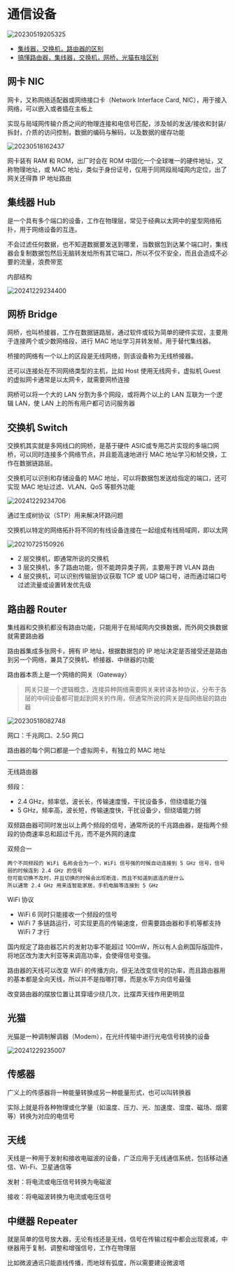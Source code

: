 # 通信设备

![20230519205325](https://image.zuoright.com/20230519205325.png)

- [集线器，交换机，路由器的区别](https://www.bilibili.com/video/BV1yt411d7Rd)
- [搞懂路由器，集线器，交换机，网桥，光猫有啥区别](https://golangguide.top/%E8%AE%A1%E7%AE%97%E6%9C%BA%E5%9F%BA%E7%A1%80/%E7%BD%91%E7%BB%9C%E5%9F%BA%E7%A1%80/%E6%A0%B8%E5%BF%83%E7%9F%A5%E8%AF%86%E7%82%B9/%E7%A1%AC%E6%A0%B8%E5%9B%BE%E8%A7%A3%EF%BC%8130%E5%BC%A0%E5%9B%BE%E5%B8%A6%E4%BD%A0%E6%90%9E%E6%87%82%EF%BC%81%E8%B7%AF%E7%94%B1%E5%99%A8%EF%BC%8C%E9%9B%86%E7%BA%BF%E5%99%A8%EF%BC%8C%E4%BA%A4%E6%8D%A2%E6%9C%BA%EF%BC%8C%E7%BD%91%E6%A1%A5%EF%BC%8C%E5%85%89%E7%8C%AB%E6%9C%89%E5%95%A5%E5%8C%BA%E5%88%AB%EF%BC%9F.html)

## 网卡 NIC

网卡，又称网络适配器或网络接口卡（Network Interface Card, NIC），用于接入网络，可以嵌入或者插在主板上

实现与局域网传输介质之间的物理连接和电信号匹配，涉及帧的发送/接收和封装/拆封，介质的访问控制，数据的编码与解码，以及数据的缓存功能

![20230518162437](https://image.zuoright.com/20230518162437.png)

网卡装有 RAM 和 ROM，出厂时会在 ROM 中固化一个全球唯一的硬件地址，又称物理地址，或 MAC 地址，类似于身份证号，仅用于同网段局域网内定位，出了网关还得靠 IP 地址路由

## 集线器 Hub

是一个具有多个端口的设备，工作在物理层，常见于经典以太网中的星型网络拓扑，用于网络设备的互连。

不会过滤任何数据，也不知道数据要发送到哪里，当数据包到达某个端口时，集线器会复制数据包然后无脑转发给所有其它端口，所以不仅不安全，而且会造成不必要的流量，浪费带宽

内部结构

![20241229234400](https://image.zuoright.com/20241229234400.png)

## 网桥 Bridge

网桥，也叫桥接器，工作在数据链路层，通过软件或较为简单的硬件实现，主要用于连接两个或少数网络段，进行 MAC 地址学习并转发帧，用于替代集线器。

桥接的网络有一个以上的区段是无线网络，则该设备称为无线桥接器。

还可以连接处在不同网络类型的主机，比如 Host 使用无线网卡，虚拟机 Guest 的虚拟网卡通常是以太网卡，就需要网桥连接

网桥可以将一个大的 LAN 分割为多个网段，或将两个以上的 LAN 互联为一个逻辑 LAN，使 LAN 上的所有用户都可访问服务器

## 交换机 Switch

交换机其实就是多网线口的网桥，是基于硬件 ASIC或专用芯片实现的多端口网桥，可以同时连接多个网络节点，并且能高速地进行 MAC 地址学习和帧交换，工作在数据链路层。

交换机可以识别和存储设备的 MAC 地址，可以将数据包发送给指定的端口，还可实现 MAC 地址过滤、VLAN、QoS 等额外功能

![20241229234706](https://image.zuoright.com/20241229234706.png)

通过生成树协议（STP）用来解决环路问题

交换机以特定的网络拓扑将不同的有线设备连接在一起组成有线局域网，即以太网

![20210725150926](https://image.zuoright.com/20210725150926.png)

- 2 层交换机，即通常所说的交换机
- 3 层交换机，多了路由功能，但不能跨异类子网，主要用于跨 VLAN 路由
- 4 层交换机，可以识别传输层协议获取 TCP 或 UDP 端口号，进而通过端口号过滤流量或设置转发优先级

## 路由器 Router

集线器和交换机都没有路由功能，只能用于在局域网内交换数据，而外网交换数据就需要路由器

路由器集成多张网卡，拥有 IP 地址，根据数据包的 IP 地址决定是否接受还是路由到另一个网络，兼具了交换机、桥接器、中继器的功能

路由器本质上是一个网络的网关（Gateway）

> 网关只是一个逻辑概念，连接异种网络需要网关来转译各种协议，分布于各层的中间设备都可能起到网关的作用，但通常所说的网关是指网络层的路由器

![20230518082748](https://image.zuoright.com/20230518082748.png)

网口：千兆网口、2.5G 网口

路由器的每个网口都是一个虚拟网卡，有独立的 MAC 地址

---

无线路由器

频段：

- 2.4 GHz，频率低，波长长，传输速度慢，干扰设备多，但绕墙能力强
- 5 GHz，频率高，波长短，传输速度快，干扰设备少，但绕墙能力弱

双频路由器可同时发出以上两个频段的信号，通常所说的千兆路由器，是指两个频段的协商速率总和超过千兆，而不是外网的速度

双频合一

```text
两个不同频段的 WiFi 名称会合为一个，WiFi 信号强的时候自动连接到 5 GHz 信号，信号弱的时候连到 2.4 GHz 的信号
但可能切换不及时，并且切换的时候会出现断连，而且不知道到底连的是什么
所以通常 2.4 GHz 用来连智能家居，手机电脑等连接到 5 GHz
```

WiFi 协议

- WiFi 6 同时只能接收一个频段的信号
- WiFi 7 多链路运行，可实现更高的传输速度，但需要路由器和手机等都支持 WiFi 7 才行

国内规定了路由器芯片的发射功率不能超过 100mW，所以有人会刷国际版固件，将地区改为澳大利亚等来调高功率，会使得信号变强。

路由器的天线可以改变 WiFi 的传播方向，但无法改变信号的功率，而且路由器用的基本都是全向天线，所以并不是指哪打哪，而是水平方向信号最强

改变路由器的摆放位置让其穿墙少绕几次，比摆弄天线作用更明显

## 光猫 

光猫是一种调制解调器（Modem），在光纤传输中进行光电信号转换的设备

![20241229235007](https://image.zuoright.com/20241229235007.png)

## 传感器

广义上的传感器将一种能量转换成另一种能量形式，也可以叫转换器

实际上就是将各种物理或化学量（如温度、压力、光、加速度、湿度、磁场、烟雾等）转换为对应的电信号

## 天线

天线是一种用于发射和接收电磁波的设备，广泛应用于无线通信系统，包括移动通信、Wi-Fi、卫星通信等

发射：将电流或电压信号转换为电磁波

接收：将电磁波转换为电流或电压信号

## 中继器 Repeater

就是简单的信号放大器，无论有线还是无线，信号在传输过程中都会出现衰减，中继器用于复制、调整和增强信号，工作在物理层

比如微波通讯只能直线传播，而地球有弧度，所以需要建设微波塔
